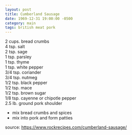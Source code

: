 ```yaml
---
layout: post
title: Cumberland Sausage
date: 1969-12-31 19:00:00 -0500
category: main
tags: british meat pork
---
```

2 cups. bread crumbs  
4 tsp. salt    
2 tsp. sage  
1 tsp. parsley  
1 tsp. thyme  
1 tsp. white pepper  
3/4 tsp. coriander  
3/4 tsp. nutmeg  
1/2 tsp. black pepper  
1/2 tsp. mace  
1/2 tsp. brown sugar  
1/8 tsp. cayenne or chipotle pepper  
2.5 lb. ground pork shoulder  

* mix bread crumbs and spices
* mix into pork and form patties

source: <https://www.rockrecipes.com/cumberland-sausage/>
